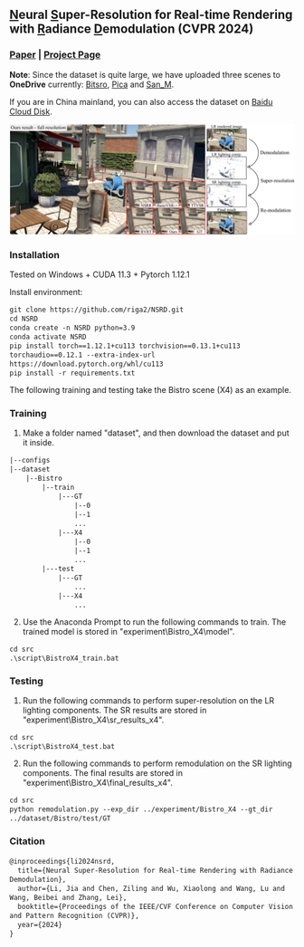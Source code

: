 ## <u>N</u>eural <u>S</u>uper-Resolution for Real-time Rendering with <u>R</u>adiance <u>D</u>emodulation (CVPR 2024)

### [Paper](https://arxiv.org/abs/2308.06699) | [Project Page](https://riga2.github.io/nsrd/)

__Note__: Since the dataset is quite large, we have uploaded three scenes to **OneDrive** currently: [Bitsro](https://mailsdueducn-my.sharepoint.com/:u:/g/personal/cuteloong_mail_sdu_edu_cn/EWaiWyZbRxNLgWw7wTV6IBYB2NXLimZ4JcvKhlWpZQ6Jzg?e=hc9scu), [Pica](https://mailsdueducn-my.sharepoint.com/:u:/g/personal/202215216_mail_sdu_edu_cn/ESRf0I6mKH1PqL9wpOW-q7YBYygrKDF9q13piFd1Xyce9g?e=sNhN72) and [San_M](https://mailsdueducn-my.sharepoint.com/:u:/g/personal/202215216_mail_sdu_edu_cn/Eek4usuLcUZGlHCnpzPD63YBukX5FlXELUbTzWa3_zsx1Q?e=nFAwRR).

If you are in China mainland, you can also access the dataset on [Baidu Cloud Disk](https://pan.baidu.com/s/1GJZ34keRFvGqnJ1Wgg0RHw?pwd=riga).

![Teaser](https://github.com/Riga2/NSRD/blob/main/user-imgs/teaser.jpg)

### Installation

Tested on Windows + CUDA 11.3 + Pytorch 1.12.1

Install environment:

```bazaar
git clone https://github.com/riga2/NSRD.git
cd NSRD
conda create -n NSRD python=3.9
conda activate NSRD
pip install torch==1.12.1+cu113 torchvision==0.13.1+cu113 torchaudio==0.12.1 --extra-index-url https://download.pytorch.org/whl/cu113
pip install -r requirements.txt
```

The following training and testing take the Bistro scene (X4) as an example.

### Training
1. Make a folder named "dataset", and then download the dataset and put it inside.
```bazaar
|--configs
|--dataset
    |--Bistro
        |--train
            |---GT
                |--0
                |--1
                ...
            |---X4
                |--0
                |--1
                ...
        |---test
            |---GT
                ...
            |---X4
                ...
```
2. Use the Anaconda Prompt to run the following commands to train. The trained model is stored in "experiment\Bistro_X4\model".
```bazaar
cd src
.\script\BistroX4_train.bat
```

### Testing
1. Run the following commands to perform super-resolution on the LR lighting components. The SR results are stored in "experiment\Bistro_X4\sr_results_x4".
```bazaar
cd src
.\script\BistroX4_test.bat
```
2. Run the following commands to perform remodulation on the SR lighting components. The final results are stored in "experiment\Bistro_X4\final_results_x4".
```bazaar
cd src
python remodulation.py --exp_dir ../experiment/Bistro_X4 --gt_dir ../dataset/Bistro/test/GT
```

### Citation
```
@inproceedings{li2024nsrd,
  title={Neural Super-Resolution for Real-time Rendering with Radiance Demodulation},
  author={Li, Jia and Chen, Ziling and Wu, Xiaolong and Wang, Lu and Wang, Beibei and Zhang, Lei},
  booktitle={Proceedings of the IEEE/CVF Conference on Computer Vision and Pattern Recognition (CVPR)},
  year={2024}
}
```
